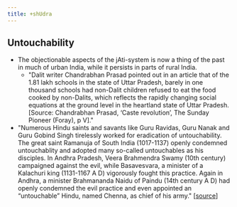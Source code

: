 ```yaml
---
title: +shUdra
---
```


## Untouchability
- The objectionable aspects of the jAti-system is now a thing of the past in much of urban India, while it persists in parts of rural India.
    - "Dalit writer Chandrabhan Prasad pointed out in an article that of the 1.81 lakh schools in the state of Uttar Pradesh, barely in one thousand schools had non-Dalit children refused to eat the food cooked by non-Dalits, which reflects the rapidly changing social equations at the ground level in the heartland state of Uttar Pradesh. \[Source: Chandrabhan Prasad, ‘Caste revolution’, The Sunday Pioneer (Foray), p V\]."
- "Numerous Hindu saints and savants like Guru Ravidas, Guru Nanak and Guru Gobind Singh tirelessly worked for eradication of untouchability. The great saint Ramanuja of South India (1017-1137) openly condemned untouchablity and adopted many so-called untouchables as his disciples. In Andhra Pradesh, Veera Brahmendra Swamy (10th century) campaigned against the evil, while Basavesvara, a minister of a Kalachuri king (1131-1167 A D) vigorously fought this practice. Again in Andhra, a minister Brahmananda Naidu of Paindu (14th century A D) had openly condemned the evil practice and even appointed an “untouchable” Hindu, named Chenna, as chief of his army." \[[source](http://www.indiatomorrow.co/nation/2025-india-must-guard-against-the-threat-of-a-post-hindu-india)\]

